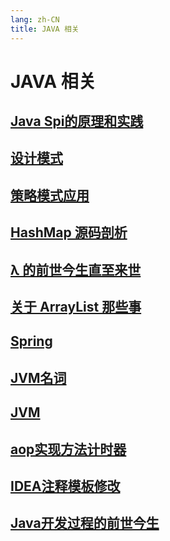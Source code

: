 ```yaml
---
lang: zh-CN
title: JAVA 相关
---
```

# JAVA 相关

## [Java Spi的原理和实践](../java/JavaSpi的原理和实践.md)
## [设计模式](../java/设计模式.md)
## [策略模式应用](../java/策略模式应用.md)
## [HashMap 源码剖析](../java/HashMap.md)
## [λ 的前世今生直至来世](../java/λ的前世今生直至来世.md)
## [关于 ArrayList 那些事](../java/ArrayList.md)
## [Spring](../java/Spring.md)
## [JVM名词](../java/JVM名词.md)
## [JVM](../java/JVM.md)
## [aop实现方法计时器](../java/aop实现方法计时器.md)
## [IDEA注释模板修改](../java/IDEA注释模板修改.md)
## [Java开发过程的前世今生](../java/Java开发过程的前世今生.md)
